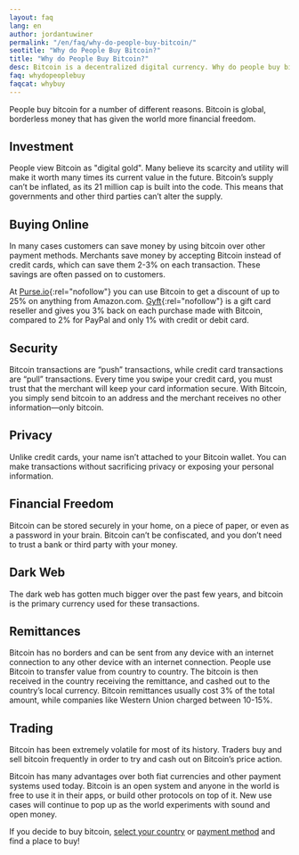 ```yaml
---
layout: faq
lang: en
author: jordantuwiner
permalink: "/en/faq/why-do-people-buy-bitcoin/"
seotitle: "Why do People Buy Bitcoin?"
title: "Why do People Buy Bitcoin?"
desc: Bitcoin is a decentralized digital currency. Why do people buy bitcoin? What do people use it for? Bitcoin has many advantages over other forms of money. 
faq: whydopeoplebuy
faqcat: whybuy
---
```


People buy bitcoin for a number of different reasons. Bitcoin is global, borderless money that has given the world more financial freedom. 

## Investment 
People view Bitcoin as "digital gold". Many believe its scarcity and utility will make it worth many times its current value in the future. Bitcoin’s supply can’t be inflated, as its 21 million cap is built into the code. This means that governments and other third parties can’t alter the supply. 

## Buying Online
In many cases customers can save money by using bitcoin over other payment methods. Merchants save money by accepting Bitcoin instead of credit cards, which can save them 2-3% on each transaction. These savings are often passed on to customers. 

At [Purse.io](http://buybitcoinww.co/purse_io){:rel="nofollow"} you can use Bitcoin to get a discount of up to 25% on anything from Amazon.com. [Gyft](https://www.gyft.com/){:rel="nofollow"} is a gift card reseller and gives you 3% back on each purchase made with Bitcoin, compared to 2% for PayPal and only 1% with credit or debit card. 

## Security
Bitcoin transactions are “push” transactions, while credit card transactions are “pull” transactions. Every time you swipe your credit card, you must trust that the merchant will keep your card information secure. With Bitcoin, you simply send bitcoin to an address and the merchant receives no other information—only bitcoin. 

## Privacy
Unlike credit cards, your name isn’t attached to your Bitcoin wallet. You can make transactions without sacrificing privacy or exposing your personal information. 

## Financial Freedom
Bitcoin can be stored securely in your home, on a piece of paper, or even as a password in your brain. Bitcoin can’t be confiscated, and you don’t need to trust a bank or third party with your money. 

## Dark Web
The dark web has gotten much bigger over the past few years, and bitcoin is the primary currency used for these transactions. 

## Remittances 
Bitcoin has no borders and can be sent from any device with an internet connection to any other device with an internet connection. People use Bitcoin to transfer value from country to country.  The bitcoin is then received in the country receiving the remittance, and cashed out to the country’s local currency. Bitcoin remittances usually cost 3% of the total amount, while companies like Western Union charged between 10-15%. 

## Trading
Bitcoin has been extremely volatile for most of its history. Traders buy and sell bitcoin frequently in order to try and cash out on Bitcoin’s price action.

Bitcoin has many advantages over both fiat currencies and other payment systems used today. Bitcoin is an open system and anyone in the world is free to use it in their apps, or build other protocols on top of it. New use cases will continue to pop up as the world experiments with sound and open money. 

If you decide to buy bitcoin, [select your country](https://www.buybitcoinworldwide.com/) or [payment method](/en/payment-methods/) and find a place to buy! 